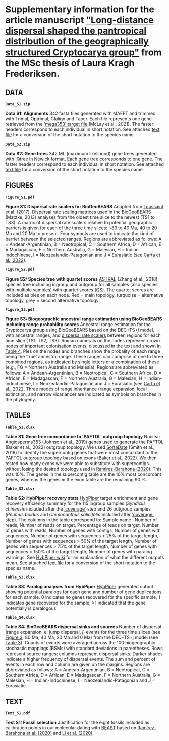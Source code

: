 # Supplementary information for the article manuscript ["Long-distance dispersal shaped the pantropical distribution of the geographically structured Cryptocarya group"]() from the MSc thesis of Laura Kragh Frederiksen.

## **DATA**

**``Data_S1.zip``**

**Data S1: Alignments**
342 fasta files generated with MAFFT and trimmed with Trimal, Optrimal, CIalign and Taper. Each file represents one gene retrieved from the ['mega353' target file](https://github.com/chrisjackson-pellicle/NewTargets) (McLay et al., 2021). The faster headers correspond to each individual in short notation. See attached [text file](Supplementary_information/key_names.xlsx) for a conversion of the short notation to the species name.

**``Data_S2.zip``**

**Data S2: Gene trees**
342 ML (maximum likelihood) gene trees generated with IQtree in Newick format. Each gene tree corresponds to one gene. The faster headers correspond to each individual in short notation. See attached [text file](Supplementary_information/key_names.xlsx) for a conversion of the short notation to the species name.

## **FIGURES**

**``Figure_S1.pdf``**

**Figure S1: Dispersal rate scalers for BioGeoBEARS** 
Adapted from [Toussaint et al. (2017)](https://onlinelibrary.wiley.com/doi/10.1111/jbi.12977). Dispersal rate scaling matrices used in the [BioGeoBEARS](https://doi.org/10.21425/F5FBG19694) (Matzke, 2013) analyses from the oldest time slice to the newest (TS1 to TS3). A matrix of dispersal rate scalers relative to potential geographic barriers is given for each of the three time slices: ~80 to 40 Ma, 40 to 20 Ma and 20 Ma to present. Four symbols are used to indicate the kind of barrier between the selected ranges. Regions are abbreviated as follows: A = Andean-Argentinian, B = Neotropical, C = Southern Africa, D = African, E = Madagascan, F = Northern Australia, G = Malesian, H = Indian-Indochinese, I = Neozealandic-Patagonian and J = Eurasiatic (see [Carta et al., 2022](https://www.ncbi.nlm.nih.gov/pmc/articles/PMC9298788/)).

**``Figure_S2.pdf``** 

**Figure S2: Species tree with quartet scores** 
[ASTRAL](https://www.ncbi.nlm.nih.gov/pmc/articles/PMC5998893/) (Zhang et al., 2018) species tree including ingroup and outgroup for all samples (also species with multiple samples) with quartet scores (QS). The quartet scores are included as pies on each node. Red = main topology, turquoise = alternative topology, grey = second alternative topology.

**``Figure_S3.pdf``**

**Figure S3: Biogeograchic ancestral range estimation using BioGeoBEARS including range probability scores**
Ancestral range estimation for the Cryptocarya group using BioGeoBEARS based on the DEC+TS+_j_ model, with ancestral ranges, and [dispersal rate scalers]() between regions for each time slice (TS1, TS2, TS3). Roman numerals on the nodes represent crown nodes of important colonisation events, discussed in the text and shown in [Table 4](). Pies on the nodes and branches show the probality of each range being the 'true' ancestral range. These ranges can comprise of one to three combined regions, as indicated by single letters or a combination of these (e.g., FG = Northern Australia and Malesia). Regions are abbreviated as follows: A = Andean-Argentinian, B = Neotropical, C = Southern Africa, D = African, E = Madagascan, F = Northern Australia, G = Malesian, H = Indian-Indochinese, I = Neozealandic-Patagonian and J = Eurasiatic (see [Carta et al., 2022](https://www.ncbi.nlm.nih.gov/pmc/articles/PMC9298788/). Three modes of range inheritance (range expansion, local extinction, and narrow vicariance) are indicated as symbols on branches in the phylogeny. 

## **TABLES**

**``Table_S1.xlsx``**

**Table S1: Gene tree concordance to 'PAFTOL' outgroup topology**
Nuclear [Angiosperms353](https://www.ncbi.nlm.nih.gov/pubmed/30535394) (Johnson et al., 2019) genes used to generate the [PAFTOL](https://www.ncbi.nlm.nih.gov/pubmed/33983440) (Baker et al., 2022) outgroup topology. We used [SortaDate](https://www.ncbi.nlm.nih.gov/pubmed/29772020) (Smith et al., 2018) to identify the supercontig genes that were most concordant to the PAFTOL outgroup topology based on exons (Baker et al., 2022). We then tested how many exons we were able to substitute with supercontigs without losing the desired topology used in [Ramirez-Barahona (2020)](https://www.nature.com/articles/s41559-020-1241-3). This was 10%. The genes in the supercontig table are the 10% most concordant genes, whereas the genes in the exon table are the remaining 90 %.

**``Table_S2.xlsx``**

**Table S2: HybPiper recovery stats**
[HybPiper](https://bioone.org/journals/applications-in-plant-sciences/volume-4/issue-7/apps.1600016/HybPiper--Extracting-Coding-Sequence-and-Introns-for-Phylogenetics-from/10.3732/apps.1600016.full) target enrichment and gene recovery efficiency summary for the 115 ingroup samples (*Syndiclis chinensis* included after the ['coverage']() step and 26 outgroup samples (*Peumus boldus* and *Chimonanthus salicifolia* included after ['coverage']() step). The columns in the table correspond to: Sample name , Number of reads,	Number of reads on target, Percentage of reads on target,	Number of genes with reads,	Number of genes with contigs,	Number of genes with sequences,	Number of genes with sequences > 25% of the target length, Number of genes with sequences > 50% of the target length, Number of genes with sequences > 75% of the target length, Number of genes with sequences < 150% of the target length, Number of genes with paralog warnings. See [HybPiper wiki](https://github.com/mossmatters/HybPiper/wiki#hybpiper-stats) for an explanation of what the different outputs mean. See attached [text file]() for a conversion of the short notation to the species name.

**``Table_S3.xlsx``**

**Table S3: Paralog analyses from HybPiper**
[HybPiper](https://bioone.org/journals/applications-in-plant-sciences/volume-4/issue-7/apps.1600016/HybPiper--Extracting-Coding-Sequence-and-Introns-for-Phylogenetics-from/10.3732/apps.1600016.full) generated output showing potential paralogs for each gene and number of gene duplications for each sample. 0 indicates no genes recovered for the specific sample, 1 indicates gene recovered for the sample, >1 indicated that the gene potentially is paralogous. 

**``Table_S4.xlsx``**

**Table S4: BioGeoBEARS dispersal sinks and sources**
Number of dispersal (range expansion, e; jump dispersal, _j_) events for the three time slices (see [Figure 3](); 80 Ma, 40 Ma, 20 Ma and 0 Ma) from the DEC+TS+j model (see [Table 3]()). Counts of events were averaged across the 100 biogeographic stochastic mappings (BSMs) with standard deviations in parentheses. Rows represent source ranges; columns represent dispersal sinks. Darker shades indicate a higher frequency of dispersal events. The sum and percent of events in each row and column are given on the margins. Regions are abbreviated as follows: A = Andean-Argentinian, B = Neotropical, C = Southern Africa, D = African, E = Madagascan, F = Northern Australia, G = Malesian, H = Indian-Indochinese, I = Neozealandic-Patagonian and J = Eurasiatic.

## **TEXT**

**``Text_S1.pdf``**

**Text S1: Fossil selection**
Justification for the eight fossils included as calibration points in our molecular dating with [BEAST](https://www.ncbi.nlm.nih.gov/pmc/articles/PMC6007674/) based on [Ramirez-Barahona et al. (2020)](https://www.nature.com/articles/s41559-020-1241-3) and [Li et al. (2020)](https://www.ncbi.nlm.nih.gov/pubmed/32619568).
